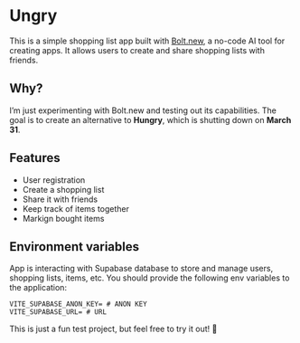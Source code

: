 # Ungry

This is a simple shopping list app built with [Bolt.new](https://bolt.new), a no-code AI tool for creating apps. It allows users to create and share shopping lists with friends.

## Why?
I’m just experimenting with Bolt.new and testing out its capabilities. The goal is to create an alternative to **Hungry**, which is shutting down on **March 31**.

## Features
- User registration
- Create a shopping list
- Share it with friends
- Keep track of items together
- Markign bought items

## Environment variables
App is interacting with Supabase database to store and manage users, shopping lists, items, etc. 
You should provide the following env variables to the application:
```
VITE_SUPABASE_ANON_KEY= # ANON KEY
VITE_SUPABASE_URL= # URL
```

This is just a fun test project, but feel free to try it out! 🚀
